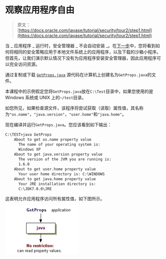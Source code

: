 # 观察应用程序自由

> 原文： [https://docs.oracle.com/javase/tutorial/security/tour2/step1.html](https://docs.oracle.com/javase/tutorial/security/tour2/step1.html)

当 _ 应用程序 _ 运行时，安全管理器 _ 不会自动安装 _。在[下一步](step3.html)中，您将看到如何将相同的安全策略应用于本地文件系统上的应用程序，以及下载的沙箱小程序。但首先，让我们演示默认情况下没有为应用程序安装安全管理器，因此应用程序可以完全访问资源。

通过复制或下载 [`GetProps.java`](examples/GetProps.java) 源代码在计算机上创建名为`GetProps.java`的文件。

本课程中的示例假定您将`GetProps.java`放在`C:\Test`目录中，如果您使用的是 Windows 系统或 UNIX 上的`~/test`目录。

如您所见，如果检查源文件，该程序将尝试获取（读取）属性值，其名称为`"os.name"`，`"java.version"`，`"user.home"`和`"java.home"`。

现在编译并运行`GetProps.java`。您应该看到如下输出：

```
C:\TEST>java GetProps
    About to get os.name property value
      The name of your operating system is:
      Windows XP
    About to get java.version property value
      The version of the JVM you are running is:
      1.6.0
    About to get user.home property value
      Your user home directory is: C:\WINDOWS
    About to get java.home property value
      Your JRE installation directory is:
      C:\JDK7.0.0\JRE

```

这表明允许应用程序访问所有属性值，如下图所示。

![Applicaton can read property values](img/f93c88329aaff084fee70bf8b14fea05.jpg)